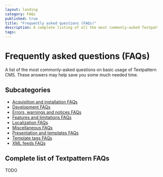 ```yaml
---
layout: landing
category: FAQs
published: true
title: "Frequently asked questions (FAQs)"
description: A complete listing of all the most commonly-asked Textpattern questions.
tags:
---
```


# Frequently asked questions (FAQs)

A list of the most commonly-asked questions on basic usage of Textpattern CMS. These answers may help save you some much needed time.

## Subcategories

* [Acquisition and installation FAQs](acquisition-and-installation-faqs)
* [Development FAQs](development-faqs)
* [Errors, warnings and notices FAQs](errors-warnings-and-notices-faqs)
* [Features and limitations FAQs](features-and-limitations-faqs)
* [Localization FAQs](localization-faqs)
* [Miscellaneous FAQs](miscellaneous-faqs)
* [Presentation and templates FAQs](presentation-and-templates-faqs)
* [Template tags FAQs](template-tags-faqs)
* [XML feeds FAQs](xml-feeds-faqs)

## Complete list of Textpattern FAQs

TODO
